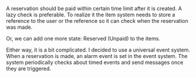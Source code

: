 A reservation should be paid within certain time limit after it is created. A lazy check is preferable. To realize it
the item system needs to store a reference to the user or the reference so it can check when the reservation was made.

Or, we can add one more state: Reserved (Unpaid) to the items. 

Either way, it is a bit complicated. I decided to use a universal event system. When a reservation is made, an alarm
event is set in the event system. The system periodically checks about timed events and send messages once they are
triggered.